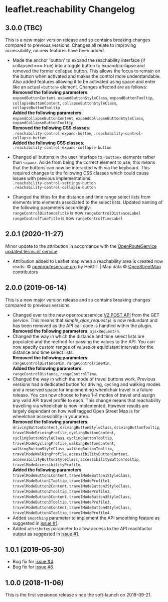 # leaflet.reachability Changelog

## 3.0.0 (TBC)
This is a new major version release and so contains breaking changes compared to previous versions. Changes all relate to improving accessibility, no new features have been added.

- Made the anchor 'button' to expand the reachability interface (if collapsed === true) into a toggle button to expand/collapse and removed the former collapse button. This allows the focus to remain on the button when activated and makes the control more understandable. Also added features allowing it to be activated using space and enter like an actual `<button>` element. Changes affected are as follows:<br />
**Removed the following parameters**:<br />
`expandButtonContent`, `expandButtonStyleClass`, `expandButtonTooltip`, `collapseButtonContent`, `collapseButtonStyleClass`, `collapseButtonTooltip`<br />
**Added the following parameters**:<br />
`expandCollapseButtonContent`, `expandCollapseButtonStyleClass`, `expandCollapseButtonTooltip`<br />
**Removed the following CSS classes**:<br />
`.reachability-control-expand-button`, `.reachability-control-collapse-button`<br />
**Added the following CSS classes**:<br />
`.reachability-control-expand-collapse-button`<br />

- Changed all buttons in the user interface to `<button>` elements rather than `<span>`. Aside from being the correct element to use, this means that the buttons can now be interacted with via the keyboard. This required changes to the following CSS classes which could cause issues with previous implementations:<br />
`.reachability-control-settings-button`<br />
`.reachability-control-collapse-button`
- Changed the titles for the distance and time range select lists from <span> elements into <label> elements associated to the select lists. Updated naming of the following parameters accordingly:<br />
`rangeControlDistanceTitle` is now `rangeControlDistanceLabel`<br />
`rangeControlTimeTitle` is now `rangeControlTimeLabel`<br />

## 2.0.1 (2020-11-27)
Minor update to the attribution in accordance with the [OpenRouteService updated terms of service](https://openrouteservice.org/terms-of-service/).

- Attribution added to Leaflet map when a reachability area is created now reads: &copy; [openrouteservice.org](https://openrouteservice.org) by HeiGIT | Map data &copy; [OpenStreetMap](https://www.openstreetmap.org/copyright) contributors

## 2.0.0 (2019-06-14)
This is a new major version release and so contains breaking changes compared to previous versions.

- Changed over to the new openrouteservice [V2 POST API](https://openrouteservice.org/dev/#/api-docs/v2/isochrones/{profile}/post) from the GET service. This means that *simple_ajax_request.js* is now redundant and has been removed as the API call code is handled within the plugin.<br />
**Removed the following parameters**: `ajaxRequestFn`.
- Changed the way in which the distance and time select lists are populated and the method for passing the values to the API. You can now specify custom ranges of values or equidistant intervals for the distance and time select lists.<br />
**Removed the following parameters**:<br />
`rangeControlDistanceMin`, `rangeControlTimeMin`.<br />
**Added the following parameters**:<br />
`rangeControlDistance`, `rangeControlTime`.
- Changed the way in which the mode of travel buttons work. Previous versions had a dedicated button for driving, cycling and walking modes and a reserved space for implementing wheelchair travel in a future release. You can now choose to have 1-4 modes of travel and assign any valid API travel profile to each. This change means that reachability travelling via wheelchair is now implemented, however results are largely dependant on how well tagged Open Street Map is for wheelchair accessibility in your area.<br />
**Removed the following parameters**:<br />
`drivingButtonContent`, `drivingButtonStyleClass`, `drivingButtonTooltip`, `travelModeDrivingProfile`, `cyclingButtonContent`, `cyclingButtonStyleClass`, `cyclingButtonTooltip`, `travelModeCyclingProfile`, `walkingButtonContent`, `walkingButtonStyleClass`, `walkingButtonTooltip`, `travelModeWalkingProfile`, `accessibilityButtonContent`, `accessibilityButtonStyleClass`, `accessibilityButtonTooltip`, `travelModeAccessibilityProfile`.<br />
**Added the following parameters**:<br />
`travelModeButton1Content`, `travelModeButton1StyleClass`, `travelModeButton1Tooltip`, `travelModeProfile1`, `travelModeButton2Content`, `travelModeButton2StyleClass`, `travelModeButton2Tooltip`, `travelModeProfile2`, `travelModeButton3Content`, `travelModeButton3StyleClass`, `travelModeButton3Tooltip`, `travelModeProfile3`, `travelModeButton4Content`, `travelModeButton4StyleClass`, `travelModeButton4Tooltip`, `travelModeProfile4`.
- Added `smoothing` parameter to implement the API smoothing feature as suggested in [issue #1](https://github.com/traffordDataLab/leaflet.reachability/issues/1).
- Added `attributes` parameter to allow access to the API reachfactor output as suggested in [issue #1](https://github.com/traffordDataLab/leaflet.reachability/issues/1).

## 1.0.1 (2019-05-30)
- Bug fix for [issue #4](https://github.com/traffordDataLab/leaflet.reachability/issues/4).
- Bug fix for [issue #6](https://github.com/traffordDataLab/leaflet.reachability/issues/6).

## 1.0.0 (2018-11-06)
This is the first versioned release since the soft-launch on 2018-09-21.
